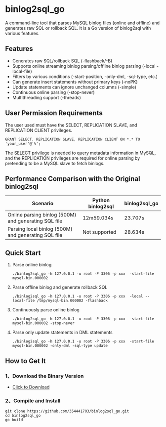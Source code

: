 # binlog2sql_go

A command-line tool that parses MySQL binlog files (online and offline) and generates raw SQL or rollback SQL. It is a Go version of binlog2sql with various features.

## Features
- Generates raw SQL/rollback SQL (-flashback/-B)
- Supports online streaming binlog parsing/offline binlog parsing (-local -local-file)
- Filters by various conditions (-start-position, -only-dml, -sql-type, etc.)
- Can generate insert statements without primary keys (-noPK)
- Update statements can ignore unchanged columns (-simple)
- Continuous online parsing (-stop-never)
- Multithreading support (-threads)

## User Permission Requirements
The user used must have the SELECT, REPLICATION SLAVE, and REPLICATION CLIENT privileges.
```mysql
GRANT SELECT, REPLICATION SLAVE, REPLICATION CLIENT ON *.* TO 'your_user'@'%';
```
The SELECT privilege is needed to query metadata information in MySQL, and the REPLICATION privileges are required for online parsing by pretending to be a MySQL slave to fetch binlogs.

## Performance Comparison with the Original binlog2sql
| Scenario                                             | Python binlog2sql | binlog2sql_go |
|------------------------------------------------------|-------------------|---------------|
| Online parsing binlog (500M) and generating SQL file | 12m59.034s        | 23.707s       |
| Parsing local binlog (500M) and generating SQL file  | Not supported     | 28.634s       |

## Quick Start

1. Parse online binlog
    ```shell
    ./binlog2sql_go -h 127.0.0.1 -u root -P 3306 -p xxx  -start-file mysql-bin.000002
    ```
2. Parse offline binlog and generate rollback SQL
    ```shell
    ./binlog2sql_go -h 127.0.0.1 -u root -P 3306 -p xxx  -local --local-file /tmp/mysql-bin.000002 -flashback
    ```
3. Continuously parse online binlog
    ```shell
   ./binlog2sql_go -h 127.0.0.1 -u root -P 3306 -p xxx  -start-file mysql-bin.000002 -stop-never
   ```
4. Parse only update statements in DML statements
    ```shell
   ./binlog2sql_go -h 127.0.0.1 -u root -P 3306 -p xxx  -start-file mysql-bin.000002 -only-dml -sql-type update
   ```

## How to Get It
### 1、Download the Binary Version
- [Click to Download](https://github.com/354441703/binlog2sql_go/releases)
### 2、Compile and Install
```shell
git clone https://github.com/354441703/binlog2sql_go.git
cd binlog2sql_go
go build
```
